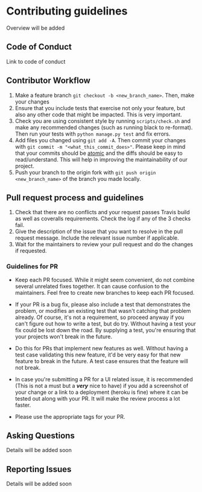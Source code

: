 # Contributing guidelines
Overview will be added

## Code of Conduct
Link to code of conduct

## Contributor Workflow
1. Make a feature branch `git checkout -b <new_branch_name>`. Then, make your changes
2. Ensure that you include tests that exercise not only your feature, but also any other code that might be impacted. This is very important.
3. Check you are using consistent style by running `scripts/check.sh` and make any recommended changes (such as running black to re-format). Then run your tests with `python manage.py test` and fix errors. 
4. Add files you changed using `git add -A`. Then commit your changes with `git commit -m "<what_this_commit_does>"`.
Please keep in mind that your commits should be [atomic](https://en.wikipedia.org/wiki/Atomic_commit#Atomic_commit_convention) and the diffs should be easy to read/understand. This will help in improving the maintainability of our project.
5. Push your branch to the origin fork with `git push origin <new_branch_name>` of the branch you made locally.

## Pull request process and guidelines
1. Check that there are no conflicts and your request passes Travis build as well as coveralls requirements. Check the log if any of the 3 checks fail.
2. Give the description of the issue that you want to resolve in the pull request message. Include the relevant issue number if applicable.
3. Wait for the maintainers to review your pull request and do the changes if requested.

### Guidelines for PR
* Keep each PR focused. While it might seem convenient, do not combine several unrelated fixes together. It can cause confusion to the maintainers. Feel free to create new branches to keep each PR focused.

* If your PR is a bug fix, please also include a test that demonstrates the problem, or modifies an existing test that wasn't catching that problem already. Of course, it's not a requirement, so proceed anyway if you can't figure out how to write a test, but do try. Without having a test your fix could be lost down the road. By supplying a test, you're ensuring that your projects won't break in the future.

* Do this for PRs that implement new features as well. Without having a test case validating this new feature, it'd be very easy for that new feature to break in the future. A test case ensures that the feature will not break. 

* In case you're submitting a PR for a UI related issue, it is recommended (This is not a must but a ***very*** nice to have) if you add a screenshot of your change or a link to a deployment (heroku is fine) where it can be tested out along with your PR. It will make the review process a lot faster. 

* Please use the appropriate tags for your PR. 

## Asking Questions
Details will be added soon

## Reporting Issues
Details will be added soon



